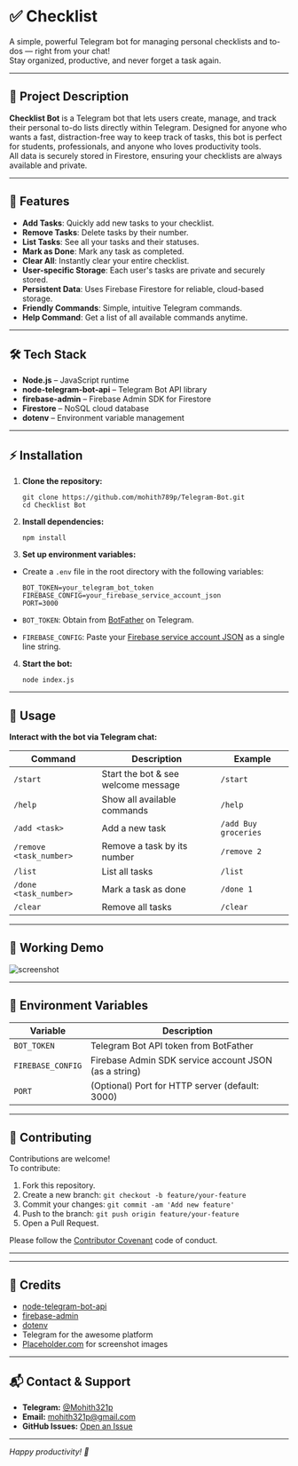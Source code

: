 # ✅ Checklist

A simple, powerful Telegram bot for managing personal checklists and to-dos — right from your chat!  
Stay organized, productive, and never forget a task again.

---

## 📖 Project Description

**Checklist Bot** is a Telegram bot that lets users create, manage, and track their personal to-do lists directly within Telegram. Designed for anyone who wants a fast, distraction-free way to keep track of tasks, this bot is perfect for students, professionals, and anyone who loves productivity tools.  
All data is securely stored in Firestore, ensuring your checklists are always available and private.

---

## 🚀 Features

- **Add Tasks**: Quickly add new tasks to your checklist.
- **Remove Tasks**: Delete tasks by their number.
- **List Tasks**: See all your tasks and their statuses.
- **Mark as Done**: Mark any task as completed.
- **Clear All**: Instantly clear your entire checklist.
- **User-specific Storage**: Each user's tasks are private and securely stored.
- **Persistent Data**: Uses Firebase Firestore for reliable, cloud-based storage.
- **Friendly Commands**: Simple, intuitive Telegram commands.
- **Help Command**: Get a list of all available commands anytime.

---

## 🛠️ Tech Stack

- **Node.js** – JavaScript runtime
- **node-telegram-bot-api** – Telegram Bot API library
- **firebase-admin** – Firebase Admin SDK for Firestore
- **Firestore** – NoSQL cloud database
- **dotenv** – Environment variable management

---

## ⚡ Installation

1. **Clone the repository:**

   ```
   git clone https://github.com/mohith789p/Telegram-Bot.git
   cd Checklist Bot
   ```

2. **Install dependencies:**

   ```
   npm install
   ```

3. **Set up environment variables:**

- Create a `.env` file in the root directory with the following variables:

  ```
  BOT_TOKEN=your_telegram_bot_token
  FIREBASE_CONFIG=your_firebase_service_account_json
  PORT=3000
  ```

- `BOT_TOKEN`: Obtain from [BotFather](https://t.me/BotFather) on Telegram.
- `FIREBASE_CONFIG`: Paste your [Firebase service account JSON](https://firebase.google.com/docs/admin/setup#initialize-sdk) as a single line string.

4. **Start the bot:**
   ```
   node index.js
   ```

---

## 📝 Usage

**Interact with the bot via Telegram chat:**

| Command                 | Description                         | Example              |
| ----------------------- | ----------------------------------- | -------------------- |
| `/start`                | Start the bot & see welcome message | `/start`             |
| `/help`                 | Show all available commands         | `/help`              |
| `/add <task>`           | Add a new task                      | `/add Buy groceries` |
| `/remove <task_number>` | Remove a task by its number         | `/remove 2`          |
| `/list`                 | List all tasks                      | `/list`              |
| `/done <task_number>`   | Mark a task as done                 | `/done 1`            |
| `/clear`                | Remove all tasks                    | `/clear`             |

---

## 📸 Working Demo

![screenshot](https://placehold.co/600x400?text=Checklist+Bot+Screenshot)

---

## 🌱 Environment Variables

| Variable          | Description                                           |
| ----------------- | ----------------------------------------------------- |
| `BOT_TOKEN`       | Telegram Bot API token from BotFather                 |
| `FIREBASE_CONFIG` | Firebase Admin SDK service account JSON (as a string) |
| `PORT`            | (Optional) Port for HTTP server (default: 3000)       |

---

## 🤝 Contributing

Contributions are welcome!  
To contribute:

1. Fork this repository.
2. Create a new branch: `git checkout -b feature/your-feature`
3. Commit your changes: `git commit -am 'Add new feature'`
4. Push to the branch: `git push origin feature/your-feature`
5. Open a Pull Request.

Please follow the [Contributor Covenant](https://www.contributor-covenant.org/) code of conduct.

---

---

## 🙏 Credits

- [node-telegram-bot-api](https://github.com/yagop/node-telegram-bot-api)
- [firebase-admin](https://firebase.google.com/docs/admin/setup)
- [dotenv](https://github.com/motdotla/dotenv)
- Telegram for the awesome platform
- [Placeholder.com](https://placehold.co/) for screenshot images

---

## 📬 Contact & Support

- **Telegram:** [@Mohith321p](https://t.me/Mohith321)
- **Email:** mohith321p@gmail.com
- **GitHub Issues:** [Open an Issue](https://github.com/mohith789p/Telegram-Bot/tree/main/Checklist%20Bot)

---

_Happy productivity! 🚀_
